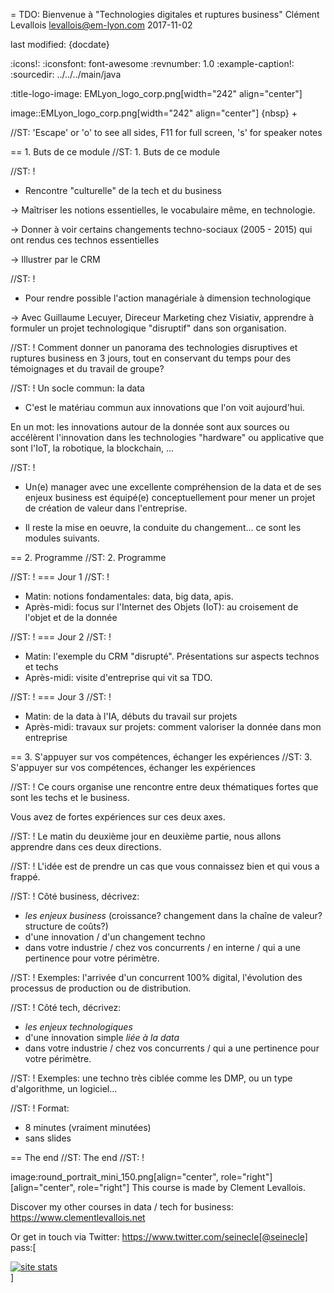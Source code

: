 = TDO: Bienvenue à "Technologies digitales et ruptures business"
Clément Levallois <levallois@em-lyon.com>
2017-11-02

last modified: {docdate}

:icons!:
:iconsfont:   font-awesome
:revnumber: 1.0
:example-caption!:
:sourcedir: ../../../main/java

:title-logo-image: EMLyon_logo_corp.png[width="242" align="center"]

image::EMLyon_logo_corp.png[width="242" align="center"]
{nbsp} +

//ST: 'Escape' or 'o' to see all sides, F11 for full screen, 's' for speaker notes

== 1. Buts de ce module
//ST: 1. Buts de ce module

//ST: !
- Rencontre "culturelle" de la tech et du business

-> Maîtriser les notions essentielles, le vocabulaire même, en technologie.

-> Donner à voir certains changements techno-sociaux (2005 - 2015) qui ont rendus ces technos essentielles

-> Illustrer par le CRM

//ST: !
- Pour rendre possible l'action managériale à dimension technologique

-> Avec Guillaume Lecuyer, Direceur Marketing chez Visiativ, apprendre à formuler un projet technologique "disruptif" dans son organisation.

//ST: !
Comment donner un panorama des technologies disruptives et ruptures business en 3 jours, tout en conservant du temps pour des témoignages et du travail de groupe?

//ST: !
Un socle commun: la data

- C'est le matériau commun aux innovations que l'on voit aujourd'hui.

En un mot: les innovations autour de la donnée sont aux sources ou accélèrent l'innovation dans les technologies "hardware" ou applicative que sont l'IoT, la robotique, la blockchain, ...

//ST: !
- Un(e) manager avec une excellente compréhension de la data et de ses enjeux business est équipé(e) conceptuellement pour mener un projet de création de valeur dans l'entreprise.

- Il reste la mise en oeuvre, la conduite du changement... ce sont les modules suivants.

== 2. Programme
//ST: 2. Programme

//ST: !
=== Jour 1
//ST: !

- Matin: notions fondamentales: data, big data, apis.
- Après-midi: focus sur l'Internet des Objets (IoT): au croisement de l'objet et de la donnée

//ST: !
=== Jour 2
//ST: !

- Matin: l'exemple du CRM "disrupté". Présentations sur aspects technos et techs
- Après-midi: visite d'entreprise qui vit sa TDO.

//ST: !
=== Jour 3
//ST: !

- Matin: de la data à l'IA, débuts du travail sur projets
- Après-midi: travaux sur projets: comment valoriser la donnée dans mon entreprise


== 3. S'appuyer sur vos compétences, échanger les expériences
//ST: 3. S'appuyer sur vos compétences, échanger les expériences

//ST: !
Ce cours organise une rencontre entre deux thématiques fortes que sont les techs et le business.

Vous avez de fortes expériences sur ces deux axes.

//ST: !
Le matin du deuxième jour en deuxième partie, nous allons apprendre dans ces deux directions.

//ST: !
L'idée est de prendre un cas que vous connaissez bien et qui vous a frappé.

//ST: !
Côté business, décrivez:

- *les enjeux business* (croissance? changement dans la chaîne de valeur? structure de coûts?)
- d'une innovation / d'un changement techno
- dans votre industrie / chez vos concurrents / en interne / qui a une pertinence pour votre périmètre.

//ST: !
Exemples: l'arrivée d'un concurrent 100% digital, l'évolution des processus de production ou de distribution.

//ST: !
Côté tech, décrivez:

- *les enjeux technologiques*
- d'une innovation simple *liée à la data*
- dans votre industrie / chez vos concurrents / qui a une pertinence pour votre périmètre.

//ST: !
Exemples: une techno très ciblée comme les DMP, ou un type d'algorithme, un logiciel...

//ST: !
Format:

- 8 minutes (vraiment minutées)
- sans slides


== The end
//ST: The end
//ST: !

image:round_portrait_mini_150.png[align="center", role="right"][align="center", role="right"]
This course is made by Clement Levallois.

Discover my other courses in data / tech for business: https://www.clementlevallois.net

Or get in touch via Twitter: https://www.twitter.com/seinecle[@seinecle]
pass:[    <!-- Start of StatCounter Code for Default Guide -->
    <script type="text/javascript">
        var sc_project = 11411204;
        var sc_invisible = 1;
        var sc_security = "7b86ca26";
        var scJsHost = (("https:" == document.location.protocol) ?
            "https://secure." : "http://www.");
        document.write("<sc" + "ript type='text/javascript' src='" +
            scJsHost +
            "statcounter.com/counter/counter.js'></" + "script>");
    </script>
    <noscript><div class="statcounter"><a title="site stats"
    href="http://statcounter.com/" target="_blank"><img
    class="statcounter"
    src="//c.statcounter.com/11411204/0/7b86ca26/1/" alt="site
    stats"></a></div></noscript>
    <!-- End of StatCounter Code for Default Guide -->]

